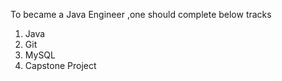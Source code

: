 To became a Java Engineer ,one should complete below tracks 
<ol>
<li>Java</li>
<li>Git</li>
<li>MySQL</li>
<li>Capstone Project</li>
</ol
